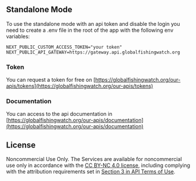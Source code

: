 ## Standalone Mode

To use the standalone mode with an api token and disable the login you need to create a .env file in the root of the app with the following env variables:

```
NEXT_PUBLIC_CUSTOM_ACCESS_TOKEN="your token"
NEXT_PUBLIC_API_GATEWAY=https://gateway.api.globalfishingwatch.org
```

### Token

You can request a token for free on [https://globalfishingwatch.org/our-apis/tokens](https://globalfishingwatch.org/our-apis/tokens)

### Documentation

You can access to the api documentation in [https://globalfishingwatch.org/our-apis/documentation](https://globalfishingwatch.org/our-apis/documentation)

## License
Noncommercial Use Only. The Services are available for noncommercial use only in accordance with the [CC BY-NC 4.0 license](https://creativecommons.org/licenses/by-nc/4.0/), including complying with the attribution requirements set in [Section 3 in API Terms of Use](https://globalfishingwatch.org/our-apis/documentation#terms-of-use).
